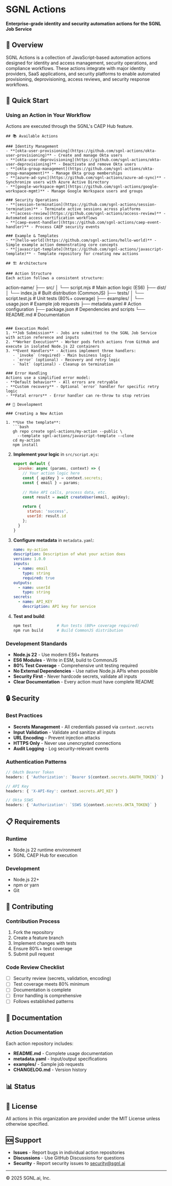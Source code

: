 # SGNL Actions

**Enterprise-grade identity and security automation actions for the SGNL Job Service**

## 🎯 Overview

SGNL Actions is a collection of JavaScript-based automation actions designed for identity and access management, security operations, and compliance workflows. These actions integrate with major identity providers, SaaS applications, and security platforms to enable automated provisioning, deprovisioning, access reviews, and security response workflows.

## 🚀 Quick Start

### Using an Action in Your Workflow

Actions are executed through the SGNL's CAEP Hub feature.

```
## 📚 Available Actions

### Identity Management
- **[okta-user-provisioning](https://github.com/sgnl-actions/okta-user-provisioning)** - Create and manage Okta users
- **[okta-user-deprovisioning](https://github.com/sgnl-actions/okta-user-deprovisioning)** - Deactivate and remove Okta users
- **[okta-group-management](https://github.com/sgnl-actions/okta-group-management)** - Manage Okta group memberships
- **[azure-ad-sync](https://github.com/sgnl-actions/azure-ad-sync)** - Synchronize users with Azure Active Directory
- **[google-workspace-mgmt](https://github.com/sgnl-actions/google-workspace-mgmt)** - Manage Google Workspace users and groups

### Security Operations
- **[session-termination](https://github.com/sgnl-actions/session-termination)** - Terminate active sessions across platforms
- **[access-review](https://github.com/sgnl-actions/access-review)** - Automated access certification workflows
- **[caep-event-handler](https://github.com/sgnl-actions/caep-event-handler)** - Process CAEP security events

### Example & Templates
- **[hello-world](https://github.com/sgnl-actions/hello-world)** - Simple example action demonstrating core concepts
- **[javascript-template](https://github.com/sgnl-actions/javascript-template)** - Template repository for creating new actions

## 🏗️ Architecture

### Action Structure
Each action follows a consistent structure:
```
action-name/
├── src/
│   └── script.mjs          # Main action logic (ES6)
├── dist/
│   └── index.js           # Built distribution (CommonJS)
├── tests/
│   └── script.test.js     # Unit tests (80%+ coverage)
├── examples/
│   └── usage.json         # Example job requests
├── metadata.yaml          # Action configuration
├── package.json          # Dependencies and scripts
└── README.md            # Documentation
```

### Execution Model
1. **Job Submission** - Jobs are submitted to the SGNL Job Service with action reference and inputs
2. **Worker Execution** - Worker pods fetch actions from GitHub and execute in isolated Node.js 22 containers
3. **Event Handlers** - Actions implement three handlers:
   - `invoke` (required) - Main business logic
   - `error` (optional) - Recovery and retry logic
   - `halt` (optional) - Cleanup on termination

### Error Handling
Actions use a simplified error model:
- **Default behavior** - All errors are retryable
- **Custom recovery** - Optional `error` handler for specific retry logic
- **Fatal errors** - Error handler can re-throw to stop retries

## 🔧 Development

### Creating a New Action

1. **Use the template**:
   ```bash
   gh repo create sgnl-actions/my-action --public \
     --template sgnl-actions/javascript-template --clone
   cd my-action
   npm install
   ```

2. **Implement your logic** in `src/script.mjs`:
   ```javascript
   export default {
     invoke: async (params, context) => {
       // Your action logic here
       const { apiKey } = context.secrets;
       const { email } = params;
       
       // Make API calls, process data, etc.
       const result = await createUser(email, apiKey);
       
       return { 
         status: 'success',
         userId: result.id 
       };
     }
   }
   ```

3. **Configure metadata** in `metadata.yaml`:
   ```yaml
   name: my-action
   description: Description of what your action does
   version: 1.0.0
   inputs:
     - name: email
       type: string
       required: true
   outputs:
     - name: userId
       type: string
   secrets:
     - name: API_KEY
       description: API key for service
   ```

4. **Test and build**:
   ```bash
   npm test           # Run tests (80%+ coverage required)
   npm run build      # Build CommonJS distribution
   ```

### Development Standards

- **Node.js 22** - Use modern ES6+ features
- **ES6 Modules** - Write in ESM, build to CommonJS
- **80% Test Coverage** - Comprehensive unit testing required
- **No External Dependencies** - Use native Node.js APIs when possible
- **Security First** - Never hardcode secrets, validate all inputs
- **Clear Documentation** - Every action must have complete README

## 🔒 Security

### Best Practices
- **Secrets Management** - All credentials passed via `context.secrets`
- **Input Validation** - Validate and sanitize all inputs
- **URL Encoding** - Prevent injection attacks
- **HTTPS Only** - Never use unencrypted connections
- **Audit Logging** - Log security-relevant events

### Authentication Patterns
```javascript
// OAuth Bearer Token
headers: { 'Authorization': `Bearer ${context.secrets.OAUTH_TOKEN}` }

// API Key
headers: { 'X-API-Key': context.secrets.API_KEY }

// Okta SSWS
headers: { 'Authorization': `SSWS ${context.secrets.OKTA_TOKEN}` }
```

## 📋 Requirements

### Runtime
- Node.js 22 runtime environment
- SGNL CAEP Hub for execution

### Development
- Node.js 22+
- npm or yarn
- Git

## 🤝 Contributing

### Contribution Process
1. Fork the repository
2. Create a feature branch
3. Implement changes with tests
4. Ensure 80%+ test coverage
5. Submit pull request

### Code Review Checklist
- [ ] Security review (secrets, validation, encoding)
- [ ] Test coverage meets 80% minimum
- [ ] Documentation is complete
- [ ] Error handling is comprehensive
- [ ] Follows established patterns

## 📖 Documentation

### Action Documentation
Each action repository includes:
- **README.md** - Complete usage documentation
- **metadata.yaml** - Input/output specifications
- **examples/** - Sample job requests
- **CHANGELOG.md** - Version history

## 📊 Status

## 📝 License

All actions in this organization are provided under the MIT License unless otherwise specified.

## 🆘 Support

- **Issues** - Report bugs in individual action repositories
- **Discussions** - Use GitHub Discussions for questions
- **Security** - Report security issues to security@sgnl.ai

---
&copy; 2025 SGNL.ai, Inc.
